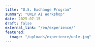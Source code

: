 ```yaml
---
title: "U.S. Exchange Program"
summary: "UNLV AI Workshop"
date: 2025-07-15
draft: false
external_link: "/en/experience/"
featured:
  image: "/uploads/experience/unlv.jpg"
---
```

